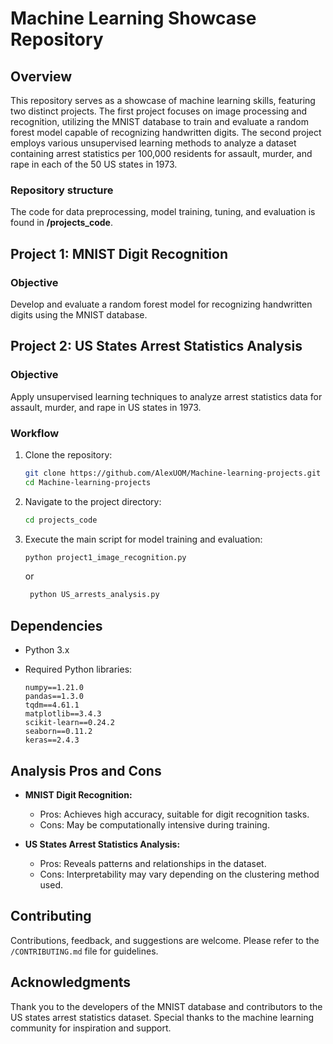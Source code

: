 # Machine Learning Showcase Repository

## Overview

This repository serves as a showcase of machine learning skills, featuring two distinct projects. The first project focuses on image processing and recognition, utilizing the MNIST database to train and evaluate a random forest model capable of recognizing handwritten digits. The second project employs various unsupervised learning methods to analyze a dataset containing arrest statistics per 100,000 residents for assault, murder, and rape in each of the 50 US states in 1973.

### Repository structure

The code for data preprocessing, model training, tuning, and evaluation is found in **/projects_code**.

## Project 1: MNIST Digit Recognition
### Objective

Develop and evaluate a random forest model for recognizing handwritten digits using the MNIST database.

## Project 2: US States Arrest Statistics Analysis
### Objective
Apply unsupervised learning techniques to analyze arrest statistics data for assault, murder, and rape in US states in 1973.

### Workflow

1. Clone the repository:

    ```bash
    git clone https://github.com/AlexUOM/Machine-learning-projects.git
    cd Machine-learning-projects
    ```

2. Navigate to the project directory:

    ```bash
    cd projects_code
    ```

3. Execute the main script for model training and evaluation:

    ```bash
    python project1_image_recognition.py
    ```
    or
   
   ```bash
    python US_arrests_analysis.py
    ```

## Dependencies

- Python 3.x
- Required Python libraries:

  ```plaintext
  numpy==1.21.0
  pandas==1.3.0
  tqdm==4.61.1
  matplotlib==3.4.3
  scikit-learn==0.24.2
  seaborn==0.11.2
  keras==2.4.3

## Analysis Pros and Cons 

- **MNIST Digit Recognition:**
  - Pros: Achieves high accuracy, suitable for digit recognition tasks.
  - Cons: May be computationally intensive during training.

- **US States Arrest Statistics Analysis:**
  - Pros: Reveals patterns and relationships in the dataset.
  - Cons: Interpretability may vary depending on the clustering method used.

## Contributing

Contributions, feedback, and suggestions are welcome. Please refer to the `/CONTRIBUTING.md` file for guidelines.

## Acknowledgments

Thank you to the developers of the MNIST database and contributors to the US states arrest statistics dataset. Special thanks to the machine learning community for inspiration and support.
